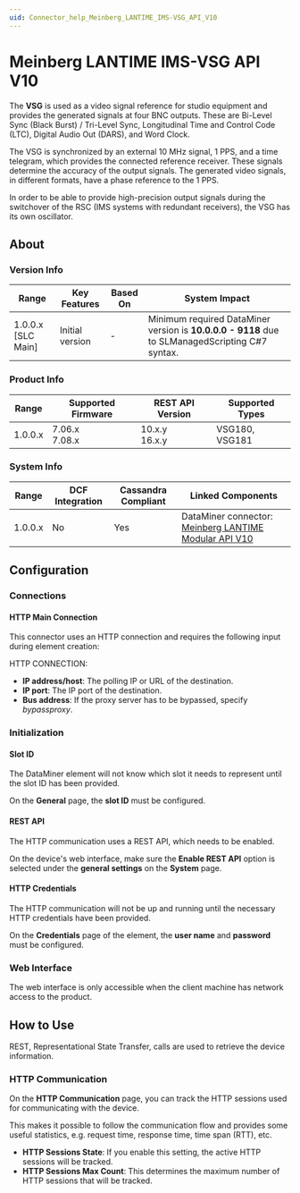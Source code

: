 ```yaml
---
uid: Connector_help_Meinberg_LANTIME_IMS-VSG_API_V10
---
```


# Meinberg LANTIME IMS-VSG API V10

The **VSG** is used as a video signal reference for studio equipment and provides the generated signals at four BNC outputs. These are Bi-Level Sync (Black Burst) / Tri-Level Sync, Longitudinal Time and Control Code (LTC), Digital Audio Out (DARS), and Word Clock.

The VSG is synchronized by an external 10 MHz signal, 1 PPS, and a time telegram, which provides the connected reference receiver. These signals determine the accuracy of the output signals. The generated video signals, in different formats, have a phase reference to the 1 PPS.

In order to be able to provide high-precision output signals during the switchover of the RSC (IMS systems with redundant receivers), the VSG has its own oscillator.

## About

### Version Info

| Range | Key Features | Based On | System Impact |
|--|--|--|--|
| 1.0.0.x [SLC Main] | Initial version | - | Minimum required DataMiner version is **10.0.0.0 - 9118** due to SLManagedScripting C#7 syntax. |

### Product Info

| Range     | Supported Firmware     | REST API Version     | Supported Types                 |
|-----------|------------------------|----------------------|---------------------------------|
| 1.0.0.x   | 7.06.x<br>7.08.x       | 10.x.y<br>16.x.y     | VSG180, VSG181                  |

### System Info

| Range | DCF Integration | Cassandra Compliant | Linked Components |
|--|--|--|--|
| 1.0.0.x | No | Yes | DataMiner connector: [Meinberg LANTIME Modular API V10](xref:Connector_help_Meinberg_LANTIME_Modular_API_V10) |

## Configuration

### Connections

#### HTTP Main Connection

This connector uses an HTTP connection and requires the following input during element creation:

HTTP CONNECTION:

- **IP address/host**: The polling IP or URL of the destination.
- **IP port**: The IP port of the destination.
- **Bus address**: If the proxy server has to be bypassed, specify *bypassproxy*.

### Initialization

#### Slot ID

The DataMiner element will not know which slot it needs to represent until the slot ID has been provided.

On the **General** page, the **slot ID** must be configured.

#### REST API

The HTTP communication uses a REST API, which needs to be enabled.

On the device's web interface, make sure the **Enable REST API** option is selected under the **general settings** on the **System** page.

#### HTTP Credentials

The HTTP communication will not be up and running until the necessary HTTP credentials have been provided.

On the **Credentials** page of the element, the **user name** and **password** must be configured.

### Web Interface

The web interface is only accessible when the client machine has network access to the product.

## How to Use

REST, Representational State Transfer, calls are used to retrieve the device information.

### HTTP Communication

On the **HTTP Communication** page, you can track the HTTP sessions used for communicating with the device.

This makes it possible to follow the communication flow and provides some useful statistics, e.g. request time, response time, time span (RTT), etc.

- **HTTP Sessions State**: If you enable this setting, the active HTTP sessions will be tracked.
- **HTTP Sessions Max Count**: This determines the maximum number of HTTP sessions that will be tracked.

